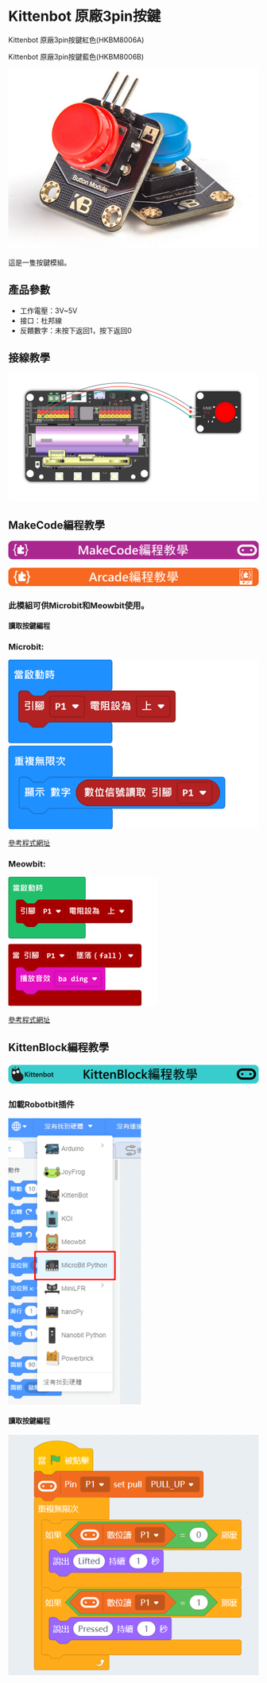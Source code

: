 # Kittenbot 原廠3pin按鍵

Kittenbot 原廠3pin按鍵紅色(HKBM8006A)

Kittenbot 原廠3pin按鍵藍色(HKBM8006B)

![](./images/button_1.png)

這是一隻按鍵模組。

## 產品參數

- 工作電壓：3V~5V
- 接口：杜邦線
- 反饋數字：未按下返回1，按下返回0

## 接線教學

![](./images/button_wire.png)

## MakeCode編程教學

![](./PWmodules/images/mcbanner.png)

![](../meowbit/images/acbanner.png)

### 此模組可供Microbit和Meowbit使用。

#### 讀取按鍵編程

### Microbit:

![](./images/button_code.png)

[參考程式網址](https://makecode.microbit.org/_RLdA6wC7i1Vd)

### Meowbit:

![](./images/button_codeMeow.png)

[參考程式網址](https://makecode.com/_8uvcymfjfav0)

## KittenBlock編程教學

![](./PWmodules/images/kbbanner.png)

### 加載Robotbit插件

![](./images/addRB.png)

#### 讀取按鍵編程

![](./images/button_code2.png)
